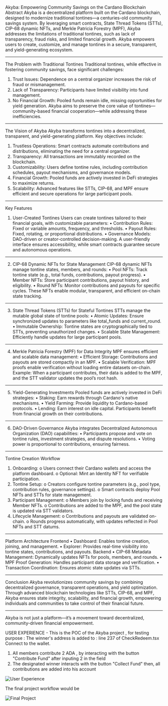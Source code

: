 Akyba: Empowering Community Savings on the Cardano Blockchain
Abstract
Akyba is a decentralized platform built on the Cardano blockchain, designed to modernize traditional tontines—a centuries-old community savings system. By leveraging smart contracts, State Thread Tokens (STTs), CIP-68 dynamic NFTs, and Merkle Patricia Forestry (MPF), Akyba addresses the limitations of traditional tontines, such as lack of transparency, fraud risks, and limited financial growth. Akyba empowers users to create, customize, and manage tontines in a secure, transparent, and yield-generating ecosystem.
________________________________________
The Problem with Traditional Tontines
Traditional tontines, while effective in fostering community savings, face significant challenges:
1.	Trust Issues: Dependence on a central organizer increases the risk of fraud or mismanagement.
2.	Lack of Transparency: Participants have limited visibility into fund management.
3.	No Financial Growth: Pooled funds remain idle, missing opportunities for yield generation.
Akyba aims to preserve the core value of tontines—community-based financial cooperation—while addressing these inefficiencies.
________________________________________
The Vision of Akyba
Akyba transforms tontines into a decentralized, transparent, and yield-generating platform. Key objectives include:
1.	Trustless Operations: Smart contracts automate contributions and distributions, eliminating the need for a central organizer.
2.	Transparency: All transactions are immutably recorded on the blockchain.
3.	Customizability: Users define tontine rules, including contribution schedules, payout mechanisms, and governance models.
4.	Financial Growth: Pooled funds are actively invested in DeFi strategies to maximize returns.
5.	Scalability: Advanced features like STTs, CIP-68, and MPF ensure efficient and secure operations for large participant pools.
________________________________________
Key Features
1. User-Created Tontines
Users can create tontines tailored to their financial goals, with customizable parameters:
•	Contribution Rules: Fixed or variable amounts, frequency, and thresholds.
•	Payout Rules: Fixed, rotating, or proportional distributions.
•	Governance Models: DAO-driven or creator-controlled decision-making.
A user-friendly interface ensures accessibility, while smart contracts guarantee secure and autonomous operations.
________________________________________
2. CIP-68 Dynamic NFTs for State Management
CIP-68 dynamic NFTs manage tontine states, members, and rounds:
•	Pool NFTs: Track tontine state (e.g., total funds, contributions, payout progress).
•	Member NFTs: Store participant contributions, payout history, and eligibility.
•	Round NFTs: Monitor contributions and payouts for specific cycles.
These NFTs enable modular, transparent, and efficient on-chain state tracking.
________________________________________
3. State Thread Tokens (STTs) for Stateful Tontines
STTs manage the mutable global state of tontine pools:
•	Atomic Updates: Ensure synchronized updates to parameters like total_funds and current_round.
•	Immutable Ownership: Tontine states are cryptographically tied to STTs, preventing unauthorized changes.
•	Scalable State Management: Efficiently handle updates for large participant pools.
________________________________________
4. Merkle Patricia Forestry (MPF) for Data Integrity
MPF ensures efficient and scalable data management:
•	Efficient Storage: Contributions and payouts are stored compactly in an MPF.
•	Scalable Verification: MPF proofs enable verification without loading entire datasets on-chain.
Example: When a participant contributes, their data is added to the MPF, and the STT validator updates the pool’s root hash.
________________________________________
5. Yield-Generating Investments
Pooled funds are actively invested in DeFi strategies:
•	Staking: Earn rewards through Cardano's native mechanisms.
•	Yield Farming: Provide liquidity to Cardano-based protocols.
•	Lending: Earn interest on idle capital.
Participants benefit from financial growth on their contributions.
________________________________________
6. DAO-Driven Governance
Akyba integrates Decentralized Autonomous Organization (DAO) capabilities:
•	Participants propose and vote on tontine rules, investment strategies, and dispute resolutions.
•	Voting power is proportional to contributions, ensuring fairness.
________________________________________
Tontine Creation Workflow
1.	Onboarding:
o	Users connect their Cardano wallets and access the platform dashboard.
o	Optional: Mint an Identity NFT for verifiable participation.
2.	Tontine Setup:
o	Creators configure tontine parameters (e.g., pool type, contribution rules, governance settings).
o	Smart contracts deploy Pool NFTs and STTs for state management.
3.	Participant Management:
o	Members join by locking funds and receiving Member NFTs.
o	Contributions are added to the MPF, and the pool state is updated via STT validators.
4.	Lifecycle Management:
o	Contributions and payouts are validated on-chain.
o	Rounds progress automatically, with updates reflected in Pool NFTs and STT datums.
________________________________________
Platform Architecture
Frontend
•	Dashboard: Enables tontine creation, joining, and management.
•	Explorer: Provides real-time visibility into tontine states, contributions, and payouts.
Backend
•	CIP-68 Metadata Management: Dynamically updates NFTs for pools, members, and rounds.
•	MPF Proof Generation: Handles participant data storage and verification.
•	Transaction Coordination: Ensures atomic state updates via STTs.
________________________________________
Conclusion
Akyba revolutionizes community savings by combining decentralized governance, transparent operations, and yield optimization. Through advanced blockchain technologies like STTs, CIP-68, and MPF, Akyba ensures state integrity, scalability, and financial growth, empowering individuals and communities to take control of their financial future.
________________________________________
Akyba is not just a platform—it’s a movement toward decentralized, community-driven financial empowerment.


USER EXPERIENCE - This is the POC of the Akyba project , for testing purpose : 
The winner's address is added to : line 237 of CheckRedeem.tsx 
Connect to the wallet.
1) All members contribute 2 ADA , by interacting with the button "Contribute Fund" after inputing 2 in the field
2) The designated winner interacts with the button "Collect Fund" then, all contributions are added into his account 

![User Experience](https://github.com/user-attachments/assets/4f1630f9-b033-49a1-957e-3ba416522e58)

The final project workflow would be 

![Final Project](https://github.com/user-attachments/assets/89e91961-1082-4b75-9798-0e9203693efb)

